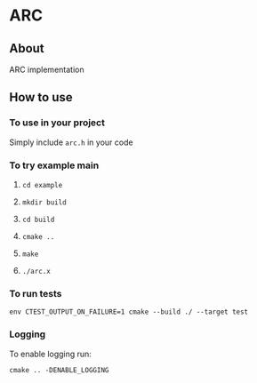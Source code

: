 # ARC

## About

ARC implementation

## How to use

### To use in your project

Simply include `arc.h` in your code

### To try example main

1) `cd example`

2) `mkdir build`

3) `cd build`

4) `cmake ..`

5) `make`

6) `./arc.x`

### To run tests

`env CTEST_OUTPUT_ON_FAILURE=1 cmake --build ./ --target test`

### Logging

To enable logging run:
```
cmake .. -DENABLE_LOGGING
```






